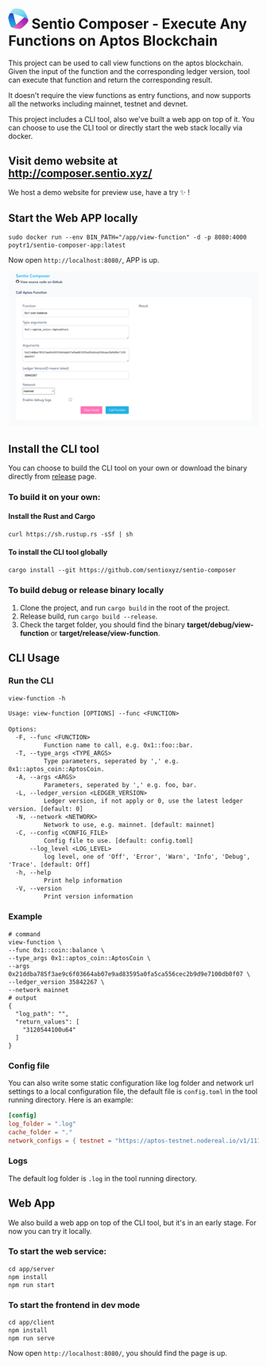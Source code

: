 # <img src="./static/logo.png" alt="drawing" width="40"/> Sentio Composer - Execute Any Functions on Aptos Blockchain
This project can be used to call view functions on the aptos blockchain. Given the input of the function and the corresponding ledger version, tool can execute that function and return the corresponding result.

It doesn't require the view functions as entry functions, and now supports all the networks including mainnet, testnet and devnet.

This project includes a CLI tool, also we've built a web app on top of it. You can choose to use the CLI tool or directly start the web stack locally via docker.

## Visit demo website at http://composer.sentio.xyz/
We host a demo website for preview use, have a try :sparkles: !

## Start the Web APP locally
```shell
sudo docker run --env BIN_PATH="/app/view-function" -d -p 8080:4000 poytr1/sentio-composer-app:latest
```
Now open `http://localhost:8080/`, APP is up.

![app_screenshot](./static/img.png)
## Install the CLI tool
You can choose to build the CLI tool on your own or download the binary directly from [release](https://github.com/sentioxyz/sentio-composer/releases) page.
### To build it on your own:
#### Install the Rust and Cargo
`curl https://sh.rustup.rs -sSf | sh`
#### To install the CLI tool globally
`cargo install --git https://github.com/sentioxyz/sentio-composer`
### To build debug or release binary locally
1. Clone the project, and run `cargo build` in the root of the project.
2. Release build, run `cargo build --release`.
3. Check the target folder, you should find the binary **target/debug/view-function** or **target/release/view-function**.

## CLI Usage
### Run the CLI
`view-function -h`
```
Usage: view-function [OPTIONS] --func <FUNCTION>

Options:
  -F, --func <FUNCTION>
          Function name to call, e.g. 0x1::foo::bar.
  -T, --type_args <TYPE_ARGS>
          Type parameters, seperated by ',' e.g. 0x1::aptos_coin::AptosCoin.
  -A, --args <ARGS>
          Parameters, seperated by ',' e.g. foo, bar.
  -L, --ledger_version <LEDGER_VERSION>
          Ledger version, if not apply or 0, use the latest ledger version. [default: 0]
  -N, --network <NETWORK>
          Network to use, e.g. mainnet. [default: mainnet]
  -C, --config <CONFIG_FILE>
          Config file to use. [default: config.toml]
      --log_level <LOG_LEVEL>
          log level, one of 'Off', 'Error', 'Warn', 'Info', 'Debug', 'Trace'. [default: Off]
  -h, --help
          Print help information
  -V, --version
          Print version information
```
### Example
```shell
# command
view-function \
--func 0x1::coin::balance \
--type_args 0x1::aptos_coin::AptosCoin \
--args 0x21ddba785f3ae9c6f03664ab07e9ad83595a0fa5ca556cec2b9d9e7100db0f07 \
--ledger_version 35842267 \
--network mainnet
# output
{
  "log_path": "",
  "return_values": [
    "3120544100u64"
  ]
}
```
### Config file
You can also write some static configuration like log folder and network url settings to a local configuration file, the default file is `config.toml` in the tool running directory.
Here is an example:
```toml
[config]
log_folder = ".log"
cache_folder = "."
network_configs = { testnet = "https://aptos-testnet.nodereal.io/v1/1111111111111111/v1" }
```
### Logs
The default log folder is `.log` in the tool running directory.

## Web App
We also build a web app on top of the CLI tool, but it's in an early stage. For now you can try it locally.
### To start the web service:
```shell
cd app/server
npm install
npm run start
```
### To start the frontend in dev mode
```shell
cd app/client
npm install
npm run serve
```
Now open `http://localhost:8080/`, you should find the page is up.
